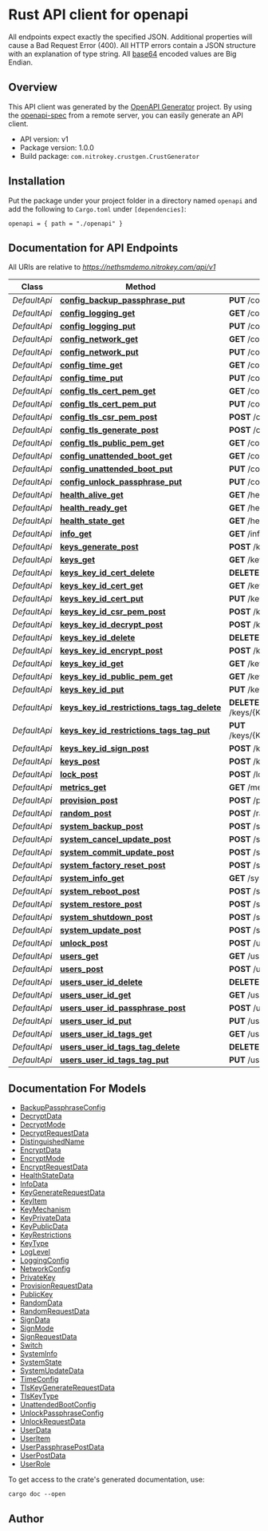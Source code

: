# Rust API client for openapi

All endpoints expect exactly the specified JSON.
Additional properties will cause a Bad Request Error (400).
All HTTP errors contain a JSON structure with an explanation of type string.
All [base64](https://tools.ietf.org/html/rfc4648#section-4) encoded values are Big Endian.



## Overview

This API client was generated by the [OpenAPI Generator](https://openapi-generator.tech) project.  By using the [openapi-spec](https://openapis.org) from a remote server, you can easily generate an API client.

- API version: v1
- Package version: 1.0.0
- Build package: `com.nitrokey.crustgen.CrustGenerator`

## Installation

Put the package under your project folder in a directory named `openapi` and add the following to `Cargo.toml` under `[dependencies]`:

```
openapi = { path = "./openapi" }
```

## Documentation for API Endpoints

All URIs are relative to *https://nethsmdemo.nitrokey.com/api/v1*

Class | Method | HTTP request | Description
------------ | ------------- | ------------- | -------------
*DefaultApi* | [**config_backup_passphrase_put**](docs/DefaultApi.md#config_backup_passphrase_put) | **PUT** /config/backup-passphrase | 
*DefaultApi* | [**config_logging_get**](docs/DefaultApi.md#config_logging_get) | **GET** /config/logging | 
*DefaultApi* | [**config_logging_put**](docs/DefaultApi.md#config_logging_put) | **PUT** /config/logging | 
*DefaultApi* | [**config_network_get**](docs/DefaultApi.md#config_network_get) | **GET** /config/network | 
*DefaultApi* | [**config_network_put**](docs/DefaultApi.md#config_network_put) | **PUT** /config/network | 
*DefaultApi* | [**config_time_get**](docs/DefaultApi.md#config_time_get) | **GET** /config/time | 
*DefaultApi* | [**config_time_put**](docs/DefaultApi.md#config_time_put) | **PUT** /config/time | 
*DefaultApi* | [**config_tls_cert_pem_get**](docs/DefaultApi.md#config_tls_cert_pem_get) | **GET** /config/tls/cert.pem | 
*DefaultApi* | [**config_tls_cert_pem_put**](docs/DefaultApi.md#config_tls_cert_pem_put) | **PUT** /config/tls/cert.pem | 
*DefaultApi* | [**config_tls_csr_pem_post**](docs/DefaultApi.md#config_tls_csr_pem_post) | **POST** /config/tls/csr.pem | 
*DefaultApi* | [**config_tls_generate_post**](docs/DefaultApi.md#config_tls_generate_post) | **POST** /config/tls/generate | 
*DefaultApi* | [**config_tls_public_pem_get**](docs/DefaultApi.md#config_tls_public_pem_get) | **GET** /config/tls/public.pem | 
*DefaultApi* | [**config_unattended_boot_get**](docs/DefaultApi.md#config_unattended_boot_get) | **GET** /config/unattended-boot | 
*DefaultApi* | [**config_unattended_boot_put**](docs/DefaultApi.md#config_unattended_boot_put) | **PUT** /config/unattended-boot | 
*DefaultApi* | [**config_unlock_passphrase_put**](docs/DefaultApi.md#config_unlock_passphrase_put) | **PUT** /config/unlock-passphrase | 
*DefaultApi* | [**health_alive_get**](docs/DefaultApi.md#health_alive_get) | **GET** /health/alive | 
*DefaultApi* | [**health_ready_get**](docs/DefaultApi.md#health_ready_get) | **GET** /health/ready | 
*DefaultApi* | [**health_state_get**](docs/DefaultApi.md#health_state_get) | **GET** /health/state | 
*DefaultApi* | [**info_get**](docs/DefaultApi.md#info_get) | **GET** /info | 
*DefaultApi* | [**keys_generate_post**](docs/DefaultApi.md#keys_generate_post) | **POST** /keys/generate | 
*DefaultApi* | [**keys_get**](docs/DefaultApi.md#keys_get) | **GET** /keys | 
*DefaultApi* | [**keys_key_id_cert_delete**](docs/DefaultApi.md#keys_key_id_cert_delete) | **DELETE** /keys/{KeyID}/cert | 
*DefaultApi* | [**keys_key_id_cert_get**](docs/DefaultApi.md#keys_key_id_cert_get) | **GET** /keys/{KeyID}/cert | 
*DefaultApi* | [**keys_key_id_cert_put**](docs/DefaultApi.md#keys_key_id_cert_put) | **PUT** /keys/{KeyID}/cert | 
*DefaultApi* | [**keys_key_id_csr_pem_post**](docs/DefaultApi.md#keys_key_id_csr_pem_post) | **POST** /keys/{KeyID}/csr.pem | 
*DefaultApi* | [**keys_key_id_decrypt_post**](docs/DefaultApi.md#keys_key_id_decrypt_post) | **POST** /keys/{KeyID}/decrypt | 
*DefaultApi* | [**keys_key_id_delete**](docs/DefaultApi.md#keys_key_id_delete) | **DELETE** /keys/{KeyID} | 
*DefaultApi* | [**keys_key_id_encrypt_post**](docs/DefaultApi.md#keys_key_id_encrypt_post) | **POST** /keys/{KeyID}/encrypt | 
*DefaultApi* | [**keys_key_id_get**](docs/DefaultApi.md#keys_key_id_get) | **GET** /keys/{KeyID} | 
*DefaultApi* | [**keys_key_id_public_pem_get**](docs/DefaultApi.md#keys_key_id_public_pem_get) | **GET** /keys/{KeyID}/public.pem | 
*DefaultApi* | [**keys_key_id_put**](docs/DefaultApi.md#keys_key_id_put) | **PUT** /keys/{KeyID} | 
*DefaultApi* | [**keys_key_id_restrictions_tags_tag_delete**](docs/DefaultApi.md#keys_key_id_restrictions_tags_tag_delete) | **DELETE** /keys/{KeyID}/restrictions/tags/{Tag} | 
*DefaultApi* | [**keys_key_id_restrictions_tags_tag_put**](docs/DefaultApi.md#keys_key_id_restrictions_tags_tag_put) | **PUT** /keys/{KeyID}/restrictions/tags/{Tag} | 
*DefaultApi* | [**keys_key_id_sign_post**](docs/DefaultApi.md#keys_key_id_sign_post) | **POST** /keys/{KeyID}/sign | 
*DefaultApi* | [**keys_post**](docs/DefaultApi.md#keys_post) | **POST** /keys | 
*DefaultApi* | [**lock_post**](docs/DefaultApi.md#lock_post) | **POST** /lock | 
*DefaultApi* | [**metrics_get**](docs/DefaultApi.md#metrics_get) | **GET** /metrics | 
*DefaultApi* | [**provision_post**](docs/DefaultApi.md#provision_post) | **POST** /provision | 
*DefaultApi* | [**random_post**](docs/DefaultApi.md#random_post) | **POST** /random | 
*DefaultApi* | [**system_backup_post**](docs/DefaultApi.md#system_backup_post) | **POST** /system/backup | 
*DefaultApi* | [**system_cancel_update_post**](docs/DefaultApi.md#system_cancel_update_post) | **POST** /system/cancel-update | 
*DefaultApi* | [**system_commit_update_post**](docs/DefaultApi.md#system_commit_update_post) | **POST** /system/commit-update | 
*DefaultApi* | [**system_factory_reset_post**](docs/DefaultApi.md#system_factory_reset_post) | **POST** /system/factory-reset | 
*DefaultApi* | [**system_info_get**](docs/DefaultApi.md#system_info_get) | **GET** /system/info | 
*DefaultApi* | [**system_reboot_post**](docs/DefaultApi.md#system_reboot_post) | **POST** /system/reboot | 
*DefaultApi* | [**system_restore_post**](docs/DefaultApi.md#system_restore_post) | **POST** /system/restore | 
*DefaultApi* | [**system_shutdown_post**](docs/DefaultApi.md#system_shutdown_post) | **POST** /system/shutdown | 
*DefaultApi* | [**system_update_post**](docs/DefaultApi.md#system_update_post) | **POST** /system/update | 
*DefaultApi* | [**unlock_post**](docs/DefaultApi.md#unlock_post) | **POST** /unlock | 
*DefaultApi* | [**users_get**](docs/DefaultApi.md#users_get) | **GET** /users | 
*DefaultApi* | [**users_post**](docs/DefaultApi.md#users_post) | **POST** /users | 
*DefaultApi* | [**users_user_id_delete**](docs/DefaultApi.md#users_user_id_delete) | **DELETE** /users/{UserID} | 
*DefaultApi* | [**users_user_id_get**](docs/DefaultApi.md#users_user_id_get) | **GET** /users/{UserID} | 
*DefaultApi* | [**users_user_id_passphrase_post**](docs/DefaultApi.md#users_user_id_passphrase_post) | **POST** /users/{UserID}/passphrase | 
*DefaultApi* | [**users_user_id_put**](docs/DefaultApi.md#users_user_id_put) | **PUT** /users/{UserID} | 
*DefaultApi* | [**users_user_id_tags_get**](docs/DefaultApi.md#users_user_id_tags_get) | **GET** /users/{UserID}/tags | 
*DefaultApi* | [**users_user_id_tags_tag_delete**](docs/DefaultApi.md#users_user_id_tags_tag_delete) | **DELETE** /users/{UserID}/tags/{Tag} | 
*DefaultApi* | [**users_user_id_tags_tag_put**](docs/DefaultApi.md#users_user_id_tags_tag_put) | **PUT** /users/{UserID}/tags/{Tag} | 


## Documentation For Models

 - [BackupPassphraseConfig](docs/BackupPassphraseConfig.md)
 - [DecryptData](docs/DecryptData.md)
 - [DecryptMode](docs/DecryptMode.md)
 - [DecryptRequestData](docs/DecryptRequestData.md)
 - [DistinguishedName](docs/DistinguishedName.md)
 - [EncryptData](docs/EncryptData.md)
 - [EncryptMode](docs/EncryptMode.md)
 - [EncryptRequestData](docs/EncryptRequestData.md)
 - [HealthStateData](docs/HealthStateData.md)
 - [InfoData](docs/InfoData.md)
 - [KeyGenerateRequestData](docs/KeyGenerateRequestData.md)
 - [KeyItem](docs/KeyItem.md)
 - [KeyMechanism](docs/KeyMechanism.md)
 - [KeyPrivateData](docs/KeyPrivateData.md)
 - [KeyPublicData](docs/KeyPublicData.md)
 - [KeyRestrictions](docs/KeyRestrictions.md)
 - [KeyType](docs/KeyType.md)
 - [LogLevel](docs/LogLevel.md)
 - [LoggingConfig](docs/LoggingConfig.md)
 - [NetworkConfig](docs/NetworkConfig.md)
 - [PrivateKey](docs/PrivateKey.md)
 - [ProvisionRequestData](docs/ProvisionRequestData.md)
 - [PublicKey](docs/PublicKey.md)
 - [RandomData](docs/RandomData.md)
 - [RandomRequestData](docs/RandomRequestData.md)
 - [SignData](docs/SignData.md)
 - [SignMode](docs/SignMode.md)
 - [SignRequestData](docs/SignRequestData.md)
 - [Switch](docs/Switch.md)
 - [SystemInfo](docs/SystemInfo.md)
 - [SystemState](docs/SystemState.md)
 - [SystemUpdateData](docs/SystemUpdateData.md)
 - [TimeConfig](docs/TimeConfig.md)
 - [TlsKeyGenerateRequestData](docs/TlsKeyGenerateRequestData.md)
 - [TlsKeyType](docs/TlsKeyType.md)
 - [UnattendedBootConfig](docs/UnattendedBootConfig.md)
 - [UnlockPassphraseConfig](docs/UnlockPassphraseConfig.md)
 - [UnlockRequestData](docs/UnlockRequestData.md)
 - [UserData](docs/UserData.md)
 - [UserItem](docs/UserItem.md)
 - [UserPassphrasePostData](docs/UserPassphrasePostData.md)
 - [UserPostData](docs/UserPostData.md)
 - [UserRole](docs/UserRole.md)


To get access to the crate's generated documentation, use:

```
cargo doc --open
```

## Author



